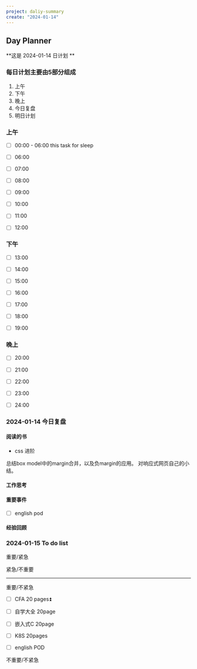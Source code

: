 ```yaml
---
project: daliy-summary
create: "2024-01-14"
---
```


## Day Planner
**这是  2024-01-14 日计划 **


### 每日计划主要由5部分组成
1. 上午
2. 下午
3. 晚上
4. 今日复盘
5. 明日计划

### 上午
- [ ] 00:00 - 06:00 this task for sleep
* [ ] 06:00  
* [ ] 07:00  
* [ ] 08:00
* [ ] 09:00
* [ ] 10:00
* [ ] 11:00 
* [ ] 12:00 




### 下午
* [ ] 13:00 
* [ ] 14:00 
* [ ] 15:00
* [ ] 16:00
* [ ] 17:00
* [ ] 18:00
* [ ] 19:00




### 晚上
* [ ] 20:00
* [ ] 21:00
* [ ] 22:00
* [ ] 23:00
* [ ] 24:00





###  2024-01-14 今日复盘

#### 阅读的书

* css 进阶

总结box model中的margin合并，以及负margin的应用。
对响应式网页自己的小结。


#### 工作思考



#### 重要事件
- [ ] english pod 


#### 经验回顾


### 2024-01-15 To do list

重要/紧急



紧急/不重要                                                                    



---
重要/不紧急
* [ ] CFA  20 pages⏫  
- [ ] 自学大全 20page
- [ ] 嵌入式C 20page
- [ ] K8S 20pages
- [ ] english POD


不重要/不紧急                                                                



